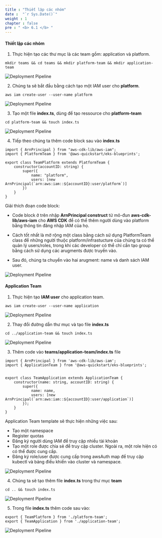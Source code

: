 ```yaml
---
title : "Thiết lập các nhóm"
date :  "`r Sys.Date()`" 
weight : 1 
chapter : false
pre : " <b> 6.1 </b> "
---
```


#### Thiết lập các nhóm

1.  Thực hiện tạo các thư mục là các team gồm: application và platform.

```
mkdir teams && cd teams && mkdir platform-team && mkdir application-team
```

![Deployment Pipeline](/images/5.4-Accesscluster/0003.png?featherlight=false&width=90pc)

2.  Chúng ta sẽ bắt đầu bằng cách tạo một IAM user cho **platform**.

```
aws iam create-user --user-name platform
```

![Deployment Pipeline](/images/5.4-Accesscluster/0004.png?featherlight=false&width=90pc)

3.  Tạo một file **index.ts**, dùng để tạo ressource cho **platform-team**

```
cd platform-team && touch index.ts
```

![Deployment Pipeline](/images/5.4-Accesscluster/0005.png?featherlight=false&width=90pc)

4.  Tiếp theo chúng ta thêm code block sau vào **index.ts**

```
import { ArnPrincipal } from "aws-cdk-lib/aws-iam";
import { PlatformTeam } from '@aws-quickstart/eks-blueprints';

export class TeamPlatform extends PlatformTeam {
    constructor(accountID: string) {
        super({
            name: "platform",
            users: [new ArnPrincipal(`arn:aws:iam::${accountID}:user/platform`)]
        })
    }
}
```

Giải thích đoạn code block:

*   Code block ở trên nhập **ArnPrincipal construct** từ mô-đun **aws-cdk-lib/aws-iam** cho **AWS CDK** để có thể thêm người dùng vào platform bằng thông tin đăng nhập IAM của họ.
    
*   Cách tốt nhất là mở rộng một class bằng cách sử dụng PlatformTeam class để những người thuộc platform/infrastucture của chúng ta có thể quản lý users/roles, trong khi các developer có thể chỉ cần tạo group bằng cách sử dụng các arugments được truyền vào.
    
*   Sau đó, chúng ta chuyển vào hai arugment: name và danh sách IAM user.
    

![Deployment Pipeline](/images/5.4-Accesscluster/0006.png?featherlight=false&width=90pc)

#### Application Team

1.  Thực hiện tạo **IAM user** cho application team.

```
aws iam create-user --user-name application
```

![Deployment Pipeline](/images/5.4-Accesscluster/0007.png?featherlight=false&width=90pc)

2.  Thay đổi đường dẫn thư mục và tạo file **index.ts**

```
cd ../application-team && touch index.ts
```

![Deployment Pipeline](/images/5.4-Accesscluster/0008.png?featherlight=false&width=90pc)

3.  Thêm code vào **teams/application-team/index.ts** file

```
import { ArnPrincipal } from 'aws-cdk-lib/aws-iam';
import { ApplicationTeam } from '@aws-quickstart/eks-blueprints';


export class TeamApplication extends ApplicationTeam {
    constructor(name: string, accountID: string) {
        super({
            name: name, 
            users: [new ArnPrincipal(`arn:aws:iam::${accountID}:user/application`)] 
        });
    }
}
```

Application Team template sẽ thực hiện những việc sau:

*   Tạo một namespace
*   Register quotas
*   Đăng ký người dùng IAM để truy cập nhiều tài khoản
*   Tạo một role được chia sẻ để truy cập cluster. Ngoài ra, một role hiện có có thể được cung cấp.
*   Đăng ký role/user được cung cấp trong awsAuth map để truy cập kubectl và bảng điều khiển vào cluster và namespace.

![Deployment Pipeline](/images/5.4-Accesscluster/0009.png?featherlight=false&width=90pc)

4.  Chúng ta sẽ tạo thêm file **index.ts** trong thư mục **team**

```
cd .. && touch index.ts
```

![Deployment Pipeline](/images/5.4-Accesscluster/00010.png?featherlight=false&width=90pc)

5.  Trong file **index.ts** thêm code sau vào:

```
export { TeamPlatform } from './platform-team';
export { TeamApplication } from './application-team';
```

![Deployment Pipeline](/images/5.4-Accesscluster/00011.png?featherlight=false&width=90pc)